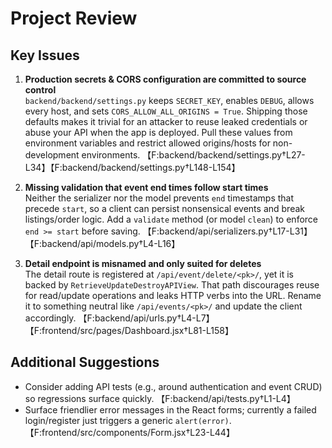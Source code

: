 # Project Review

## Key Issues

1. **Production secrets & CORS configuration are committed to source control**  \
   `backend/backend/settings.py` keeps `SECRET_KEY`, enables `DEBUG`, allows every host, and sets `CORS_ALLOW_ALL_ORIGINS = True`. Shipping those defaults makes it trivial for an attacker to reuse leaked credentials or abuse your API when the app is deployed. Pull these values from environment variables and restrict allowed origins/hosts for non-development environments. 【F:backend/backend/settings.py†L27-L34】【F:backend/backend/settings.py†L148-L154】

2. **Missing validation that event end times follow start times**  \
   Neither the serializer nor the model prevents `end` timestamps that precede `start`, so a client can persist nonsensical events and break listings/order logic. Add a `validate` method (or model `clean`) to enforce `end >= start` before saving. 【F:backend/api/serializers.py†L17-L31】【F:backend/api/models.py†L4-L16】

3. **Detail endpoint is misnamed and only suited for deletes**  \
   The detail route is registered at `/api/event/delete/<pk>/`, yet it is backed by `RetrieveUpdateDestroyAPIView`. That path discourages reuse for read/update operations and leaks HTTP verbs into the URL. Rename it to something neutral like `/api/events/<pk>/` and update the client accordingly. 【F:backend/api/urls.py†L4-L7】【F:frontend/src/pages/Dashboard.jsx†L81-L158】

## Additional Suggestions

- Consider adding API tests (e.g., around authentication and event CRUD) so regressions surface quickly. 【F:backend/api/tests.py†L1-L4】
- Surface friendlier error messages in the React forms; currently a failed login/register just triggers a generic `alert(error)`. 【F:frontend/src/components/Form.jsx†L23-L44】
